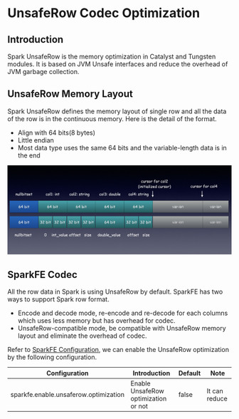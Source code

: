 # UnsafeRow Codec Optimization

## Introduction

Spark UnsafeRow is the memory optimization in Catalyst and Tungsten modules. It is based on JVM Unsafe interfaces and reduce the overhead of JVM garbage collection.

## UnsafeRow Memory Layout

Spark UnsafeRow defines the memory layout of single row and all the data of the row is in the continuous memory. Here is the detail of the format.

* Align with 64 bits(8 bytes)
* Little endian
* Most data type uses the same 64 bits and the variable-length data is in the end

![](../images/spark_unsaferow_memory_layout.jpeg)

## SparkFE Codec

All the row data in Spark is using UnsafeRow by default. SparkFE has two ways to support Spark row format.

* Encode and decode mode, re-encode and re-decode for each columns which uses less memory but has overhead for codec.
* UnsafeRow-compatible mode, be compatible with UnsafeRow memory layout and eliminate the overhead of codec.

Refer to [SparkFE Configuration](../usage/sparkfe_configuration.md), we can enable the UnsafeRow optimization by the following configuration.

| Configuration | Introduction | Default | Note |
| ------------- | ------------ | ------- | ---- |
| sparkfe.enable.unsaferow.optimization | Enable UnsafeRow optimization or not | false | It can reduce 
